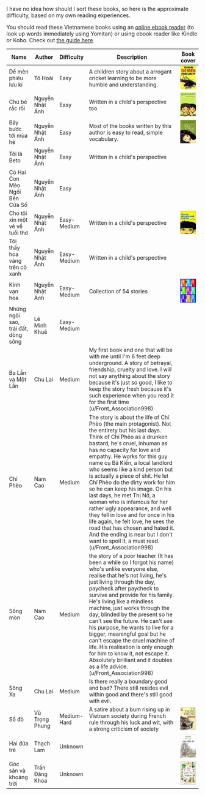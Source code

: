 I have no idea how should I sort these books, so here is the approximate difficulty, based on my own reading experiences. 

You should read these Vietnamese books using an [online ebook reader](https://reader.ttsu.app) (to look up words immediately using Yomitan) or using ebook reader like Kindle or Kobo. Check out [the guide here](reading-guide.md).

| Name | Author | Difficulty | Description | Book cover |
| --- | --- | --- | --- | --- |
| Dế mèn phiêu lưu kí | Tô Hoài | Easy | A children story about a arrogant cricket learning to be more humble and understanding. | ![book_cover](./previews/books/de_men.webp) |
| Chú bé rắc rối | Nguyễn Nhật Ánh | Easy | Written in a child's perspective too | ![book_cover](./previews/books/chu_be_rac_roi.webp) |
| Bảy bước tới mùa hè | Nguyễn Nhật Ánh | Easy | Most of the books written by this author is easy to read, simple vocabulary. | ![book_cover](./previews/books/bay_buoc_toi_mua_he.webp) |
| Tôi là Beto | Nguyễn Nhật Ánh | Easy | Written in a child's perspective | |
| Có Hai Con Mèo Ngồi Bên Cửa Sổ | Nguyễn Nhật Ánh | Easy | | |
| Cho tôi xin một vé về tuổi thơ | Nguyễn Nhật Ánh | Easy-Medium | Written in a child's perspective | ![book_cover](./previews/books/mot_ve_tuoi_tho.webp)|
| Tôi thấy hoa vàng trên cỏ xanh | Nguyễn Nhật Ánh | Easy-Medium | Written in a child's perspective |
| Kính vạn hoa | Nguyễn Nhật Ánh | Easy-Medium | Collection of 54 stories | ![book_cover](./previews/books/kinh_van_hoa.webp) |
| Những ngôi sao, trái đất, dòng sông | Lê Minh Khuê | Easy-Medium | | |
| Ba Lần và Một Lần | Chu Lai | Medium | My first book and one that will be with me until I'm 6 feet deep underground. A story of betrayal, friendship, cruelty and love. I will not say anything about the story because it's just so good, I like to keep the story fresh because it's such experience when you read it for the first time (u/Front_Association998) | |
| Chí Phèo | Nam Cao | Medium | The story is about the life of Chí Phèo (the main protagonist). Not the entirety but his last days. Think of Chí Phèo as a drunken bastard, he's cruel, inhuman as has no capacity for love and empathy. He works for this guy name cụ Bá Kiến, a local landlord who seems like a kind person but is actually a piece of shit. He let Chí Phèo do the dirty work for him so he can keep his image. On his last days, he met Thị Nở, a woman who is infamous for her rather ugly appearance, and well they fell in love and for once in his life again, he felt love, he sees the road that has chosen and hated it. And the ending is near but I don't want to spoil it, a must read. (u/Front_Association998)| |
| Sống mòn | Nam Cao | Medium | the story of a poor teacher (It has been a while so I forgot his name) who's unlike everyone else, realise that he's not living, he's just living through the day, paycheck after paycheck to survive and provide for his family. He's living like a mindless machine, just works through the day, blinded by the present so he can't see the future. He can't see his purpose, he wants to live for a bigger, meaningful goal but he can't escape the cruel machine of life. His realisation is only enough for him to know it, not escape it. Absolutely brilliant and it doubles as a life advice. (u/Front_Association998) | |
| Sông Xa | Chu Lai | Medium | Is there really a boundary good and bad? There still resides evil within good and there's still good with evil. | |
| Số đỏ | Vũ Trọng Phung | Medium-Hard | A satire about a bum rising up in Vietnam society during French rule through his luck and wit, with a strong criticism of society | ![book_cover](./previews/books/so_do.webp) |
| Hai đứa trẻ | Thạch Lam | Unknown | | ![book_cover](./previews/books/hai_dua_tre.webp) |
| Góc sân và khoảng trời | Trần Đăng Khoa | Unknown | | ![book_cover](./previews/books/khoang_troi.webp)|
